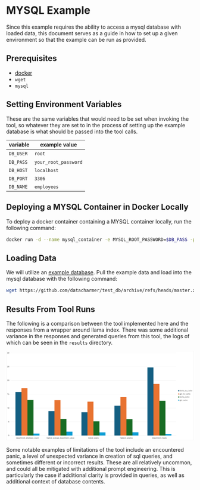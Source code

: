 # MYSQL Example

Since this example requires the ability to access a mysql database with loaded data, this document serves as a guide in how to set up a given environment so that the example can be run as provided.

## Prerequisites

- [docker](https://www.docker.com/get-started/)
- `wget`
- `mysql`

## Setting Environment Variables

These are the same variables that would need to be set when invoking the tool, so whatever they are set to in the process of setting up the example database is what should be passed into the tool calls.

| variable  | example value        |
| --------- | -------------------- |
| `DB_USER` | `root`               |
| `DB_PASS` | `your_root_password` |
| `DB_HOST` | `localhost`          |
| `DB_PORT` | `3306`               |
| `DB_NAME` | `employees`          |

## Deploying a MYSQL Container in Docker Locally

To deploy a docker container containing a MYSQL container locally, run the following command:

```bash
docker run -d --name mysql_container -e MYSQL_ROOT_PASSWORD=$DB_PASS -p 3306:$DB_PORT mysql:latest
```

## Loading Data

We will utilize an [example database](https://github.com/datacharmer/test_db). Pull the example data and load into the mysql database with the following command:

```bash
wget https://github.com/datacharmer/test_db/archive/refs/heads/master.zip && unzip master.zip && cd test_db-master && mysql -h $DB_HOST -P $DB_PORT -u $DB_USER --password=$DB_PASS -t < employees.sql
```

## Results From Tool Runs

The following is a comparison between the tool implemented here and the responses from a wrapper around llama index. There was some additional variance in the responses and generated queries from this tool, the logs of which can be seen in the `results` directory.

![comparison chart](./results/comparison_chart.png)

Some notable examples of limitations of the tool include an encountered panic, a level of unexpected variance in creation of sql queries, and sometimes different or incorrect results. These are all relatively uncommon, and could all be mitigated with additional prompt engineering. This is particularly the case if additional clarity is provided in queries, as well as additional context of database contents.
